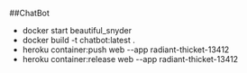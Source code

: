 ##ChatBot
* docker start beautiful_snyder 
* docker build -t chatbot:latest .
* heroku container:push web --app radiant-thicket-13412
* heroku container:release web --app radiant-thicket-13412

